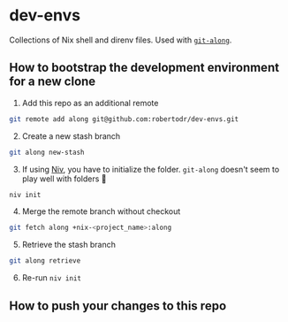 # dev-envs
Collections of Nix shell and direnv files. Used with [`git-along`](https://github.com/nyarly/git-along).

## How to bootstrap the development environment for a new clone

1. Add this repo as an additional remote
```bash
git remote add along git@github.com:robertodr/dev-envs.git
```
2. Create a new stash branch
```bash
git along new-stash
```
3. If using [Niv](https://github.com/nmattia/niv), you have to initialize the folder. `git-along` doesn't seem to play well with folders :shrug:
```bash
niv init
```
4. Merge the remote branch without checkout
```bash
git fetch along +nix-<project_name>:along
```
5. Retrieve the stash branch
```bash
git along retrieve
```
6. Re-run `niv init`

## How to push your changes to this repo
